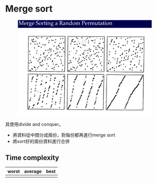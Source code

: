 # Merge sort

<figure><img src="../.gitbook/assets/螢幕擷取畫面 2023-07-01 200834.png" alt=""><figcaption></figcaption></figure>

其使用divide and conquer。

* 將資料從中間分成兩份，對每份都再進行merge sort
* 將sort好的兩份資料進行合併

## Time complexity

<table data-full-width="false"><thead><tr><th>worst</th><th>average</th><th>best</th></tr></thead><tbody><tr><td></td><td></td><td></td></tr></tbody></table>
